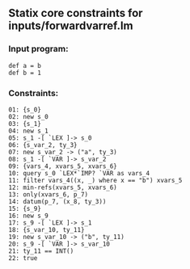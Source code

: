 ## Statix core constraints for inputs/forwardvarref.lm

### Input program:
```
def a = b
def b = 1
```

### Constraints:
```
01: {s_0}
02: new s_0
03: {s_1}
04: new s_1
05: s_1 -[ `LEX ]-> s_0
06: {s_var_2, ty_3}
07: new s_var_2 -> ("a", ty_3)
08: s_1 -[ `VAR ]-> s_var_2
09: {vars_4, xvars_5, xvars_6}
10: query s_0 `LEX*`IMP? `VAR as vars_4
11: filter vars_4((x, _) where x == "b") xvars_5
12: min-refs(xvars_5, xvars_6)
13: only(xvars_6, p_7)
14: datum(p_7, (x_8, ty_3))
15: {s_9}
16: new s_9
17: s_9 -[ `LEX ]-> s_1
18: {s_var_10, ty_11}
19: new s_var_10 -> ("b", ty_11)
20: s_9 -[ `VAR ]-> s_var_10
21: ty_11 == INT()
22: true
```
